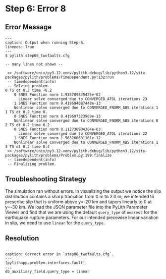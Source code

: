 # Step 6: Error 8

## Error Message

```{code-block} console
---
caption: Output when running Step 6.
linenos: True
---
$ pylith step06_twofaults.cfg

-- many lines not shown --

 >> /software/unix/py3.12-venv/pylith-debug/lib/python3.12/site-packages/pylith/problems/TimeDependent.py:132:run
 -- timedependent(info)
 -- Solving problem.
0 TS dt 0.2 time -0.2
    0 SNES Function norm 1.933709845425e-02
      Linear solve converged due to CONVERGED_ATOL iterations 23
    1 SNES Function norm 9.419694087448e-13
    Nonlinear solve converged due to CONVERGED_FNORM_ABS iterations 1
1 TS dt 0.2 time 0.
    0 SNES Function norm 9.419697323909e-13
    Nonlinear solve converged due to CONVERGED_FNORM_ABS iterations 0
2 TS dt 0.2 time 0.2
    0 SNES Function norm 8.112736904304e-03
      Linear solve converged due to CONVERGED_ATOL iterations 22
    1 SNES Function norm 1.563260631101e-12
    Nonlinear solve converged due to CONVERGED_FNORM_ABS iterations 1
3 TS dt 0.2 time 0.4
 >> /software/unix/py3.12-venv/pylith-debug/lib/python3.12/site-packages/pylith/problems/Problem.py:199:finalize
 -- timedependent(info)
 -- Finalizing problem.
```

## Troubleshooting Strategy

The simulation ran without errors.
In visualizing the output we notice the slip distribution contains a sharp transition from 0 m to 2.0 m; we intended to prescribe slip that is uniform above y=-20 km and tapers linearly to 0 at y=-30 km.
We load the JSON parameter file into the PyLith Parameter Viewer and find that we are using the default `query_type` of `nearest` for the earthquake rupture parameters.
For our intended piecewise linear variation in slip, we need to use `linear` for the `query_type`.

## Resolution

```{code-block} cfg
---
caption: Correct error in `step06_twofaults.cfg`.
---
[pylithapp.problem.interfaces.fault]
...
db_auxiliary_field.query_type = linear
```
